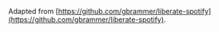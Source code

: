 Adapted from [https://github.com/gbrammer/liberate-spotify](https://github.com/gbrammer/liberate-spotify).